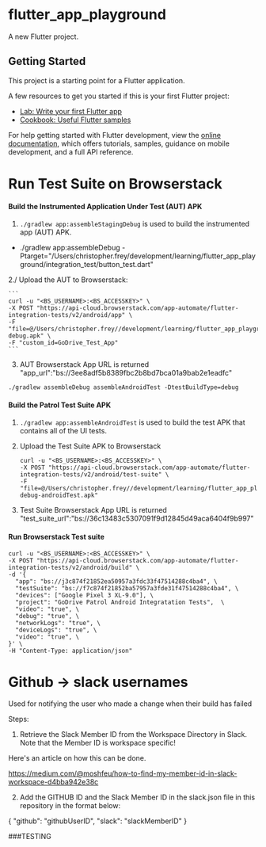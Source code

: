 # flutter_app_playground

A new Flutter project.

## Getting Started

This project is a starting point for a Flutter application.

A few resources to get you started if this is your first Flutter project:

- [Lab: Write your first Flutter app](https://docs.flutter.dev/get-started/codelab)
- [Cookbook: Useful Flutter samples](https://docs.flutter.dev/cookbook)

For help getting started with Flutter development, view the
[online documentation](https://docs.flutter.dev/), which offers tutorials,
samples, guidance on mobile development, and a full API reference.


# Run Test Suite on Browserstack

#### Build the Instrumented Application Under Test (AUT) APK

1. `./gradlew app:assembleStagingDebug` is used to build the instrumented app (AUT) APK.

- ./gradlew app:assembleDebug -Ptarget="/Users/christopher.frey/development/learning/flutter_app_playground/integration_test/button_test.dart"

2./ Upload the AUT to Browserstack:

    ```
    curl -u "<BS_USERNAME>:<BS_ACCESSKEY>" \
    -X POST "https://api-cloud.browserstack.com/app-automate/flutter-integration-tests/v2/android/app" \
    -F "file=@/Users/christopher.frey//development/learning/flutter_app_playground/build/app/outputs/apk/debug/app-debug.apk" \
    -F "custom_id=GoDrive_Test_App"
    ```

3. AUT Browserstack App URL is returned
"app_url":"bs://3ee8adf5b8389fbc2b8bd7bca01a9bab2e1eadfc"

```
./gradlew assembleDebug assembleAndroidTest -DtestBuildType=debug
```

#### Build the Patrol Test Suite APK

1. `./gradlew app:assembleAndroidTest` is used to build the test APK that contains all of the UI tests.
2. Upload the Test Suite APK to Browserstack

    ```
    curl -u "<BS_USERNAME>:<BS_ACCESSKEY>" \
    -X POST "https://api-cloud.browserstack.com/app-automate/flutter-integration-tests/v2/android/test-suite" \
    -F "file=@/Users/christopher.frey//development/learning/flutter_app_playground/build/app/outputs/apk/androidTest/debug/app-debug-androidTest.apk"
    ```

3. Test Suite Browserstack App URL is returned
"test_suite_url":"bs://36c13483c5307091f9d12845d49aca6404f9b997"

#### Run Browserstack Test suite

```
curl -u "<BS_USERNAME>:<BS_ACCESSKEY>" \
-X POST "https://api-cloud.browserstack.com/app-automate/flutter-integration-tests/v2/android/build" \
-d '{
  "app": "bs://j3c874f21852ea50957a3fdc33f47514288c4ba4", \
  "testSuite": "bs://f7c874f21852ba57957a3fde31f47514288c4ba4", \
  "devices": ["Google Pixel 3 XL-9.0"], \
  "project": "GoDrive Patrol Android Integratation Tests",  \
  "video": "true", \
  "debug": "true", \
  "networkLogs": "true", \
  "deviceLogs": "true", \
  "video": "true", \
}' \
-H "Content-Type: application/json"
```

# Github -> slack usernames

Used for notifying the user who made a change when their build has failed
 
Steps:
1. Retrieve the Slack Member ID from the Workspace Directory in Slack. Note that the Member ID is workspace specific!

Here's an article on how this can be done. 

https://medium.com/@moshfeu/how-to-find-my-member-id-in-slack-workspace-d4bba942e38c

2. Add the GITHUB ID and the Slack Member ID in the slack.json file in this repository in the format below:

{
    "github": "githubUserID",
    "slack": "slackMemberID"
}


###TESTING